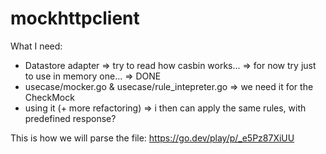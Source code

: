 # mockhttpclient

What I need:

- Datastore adapter => try to read how casbin works... => for now try just to use in memory one... => DONE
- usecase/mocker.go & usecase/rule_intepreter.go => we need it for the CheckMock
- using it (+ more refactoring) => i then can apply the same rules, with predefined response?

This is how we will parse the file:
https://go.dev/play/p/_e5Pz87XiUU
